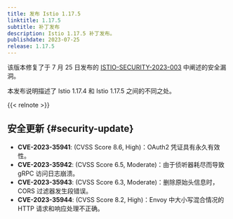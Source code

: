 ```yaml
---
title: 发布 Istio 1.17.5
linktitle: 1.17.5
subtitle: 补丁发布
description: Istio 1.17.5 补丁发布。
publishdate: 2023-07-25
release: 1.17.5
---
```


该版本修复了于 7 月 25 日发布的 [ISTIO-SECURITY-2023-003](/zh/news/security/istio-security-2023-003)
中阐述的安全漏洞。

本发布说明描述了 Istio 1.17.4 和 Istio 1.17.5 之间的不同之处。

{{< relnote >}}

## 安全更新 {#security-update}

- __CVE-2023-35941__:
  (CVSS Score 8.6, High)：OAuth2 凭证具有永久有效性。
- __CVE-2023-35942__:
  (CVSS Score 6.5, Moderate)：由于侦听器耗尽而导致 gRPC 访问日志崩溃。
- __CVE-2023-35943__:
  (CVSS Score 6.3, Moderate)：删除原始头信息时，CORS 过滤器发生段错误。
- __CVE-2023-35944__:
  (CVSS Score 8.2, High)：Envoy 中大小写混合情况的 HTTP 请求和响应处理不正确。

